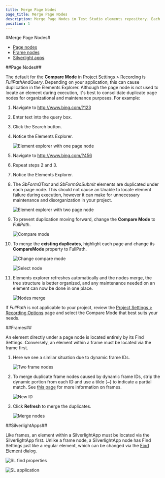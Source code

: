 ```yaml
---
title: Merge Page Nodes
page_title: Merge Page Nodes
description: Merge Page Nodes in Test Studio elements repository. Each time I start a recording session I get a new element recorded for the same control under different page node in the elements explorer. The element uses the same find expression, but the page URL differs as it has dynamically generated part. How can I reuse the same recorded element
position: 1
---
```

#Merge Page Nodes#

* <a href="/knowledge-base/project-configuration-kb/merge-page-nodes#page-nodes">Page nodes</a>
* <a href="/knowledge-base/project-configuration-kb/merge-page-nodes#frames">Frame nodes</a>
* <a href="/knowledge-base/project-configuration-kb/merge-page-nodes#silverlightapps">Silverlight apps</a>

##Page Nodes##

The default for the **Compare Mode** in <a href="/features/project-settings/recording-options" target="_blank">Project Settings > Recording</a> is *FullPathAndQuery*. Depending on your application, this can cause duplication in the Elements Explorer. Although the page node is not used to locate an element during execution, it's best to consolidate duplicate page nodes for organizational and maintenance purposes. For example:

1. Navigate to http://www.bing.com/?123

2. Enter text into the query box.

3. Click the Search button.

4. Notice the Elements Explorer.

	![Element explorer with one page node][1]

5. Navigate to http://www.bing.com/?456

6. Repeat steps 2 and 3.

7. Notice the Elements Explorer.

8. The *SbFormQText* and *SbFormGoSubmit* elements are duplicated under each page node. This should not cause an Unable to locate element failure during execution, however it can make for unnecessary maintenance and disorganization in your project.

	![Element explorer with two page node][2]

9. To prevent duplication moving forward, change the **Compare Mode** to *FullPath*.

	![Compare mode][3]

10. To merge the **existing duplicates**, highlight each page and change its **CompareMode** property to FullPath.

	![Change compare mode][4]

	![Select node][5]

11. Elements explorer refreshes automatically and the nodes merge, the tree structure is better organized, and any maintenance needed on an element can now be done in one place.

	![Nodes merge][6]


If *FullPath* is not applicable to your project, review the <a href="/features/project-settings/recording-options" target="_blank">Project Settings > Recording Options</a> page and select the Compare Mode that best suits your needs.

##Frames##

An element directly under a page node is located entirely by its Find Settings. Conversely, an element within a frame must be located via the frame first.

1. Here we see a similar situation due to dynamic frame IDs.

	![Two frame nodes][7]

2. To merge duplicate frame nodes caused by dynamic frame IDs, strip the dynamic portion from each ID and use a tilde (~) to indicate a partial match. See <a href="/getting-started/test-recording/Frames" target="_blank">this page</a> for more information on frames.

	![New ID][8]

3. Click **Refresh** to merge the duplicates.

	![Merge nodes][9]

##SilverlightApps##

Like frames, an element within a SilverlightApp must be located via the SilverlightApp first. Unlike a frame node, a SilverlightApp node has Find Settings just like a regular element, which can be changed via the <a href="/features/elements-explorer/find-element" target="_blank">Find Element</a> dialog.

![SL find properties][10]

![SL application][11]

[1]: /img/knowledge-base/project-configuration-kb/merge-page-nodes/fig1.png
[2]: /img/knowledge-base/project-configuration-kb/merge-page-nodes/fig2.png
[3]: /img/knowledge-base/project-configuration-kb/merge-page-nodes/fig3.png
[4]: /img/knowledge-base/project-configuration-kb/merge-page-nodes/fig4.png
[5]: /img/knowledge-base/project-configuration-kb/merge-page-nodes/fig5.png
[6]: /img/knowledge-base/project-configuration-kb/merge-page-nodes/fig6.png
[7]: /img/knowledge-base/project-configuration-kb/merge-page-nodes/fig7.png
[8]: /img/knowledge-base/project-configuration-kb/merge-page-nodes/fig8.png
[9]: /img/knowledge-base/project-configuration-kb/merge-page-nodes/fig9.png
[10]: /img/knowledge-base/project-configuration-kb/merge-page-nodes/fig10.png
[11]: /img/knowledge-base/project-configuration-kb/merge-page-nodes/fig11.png

